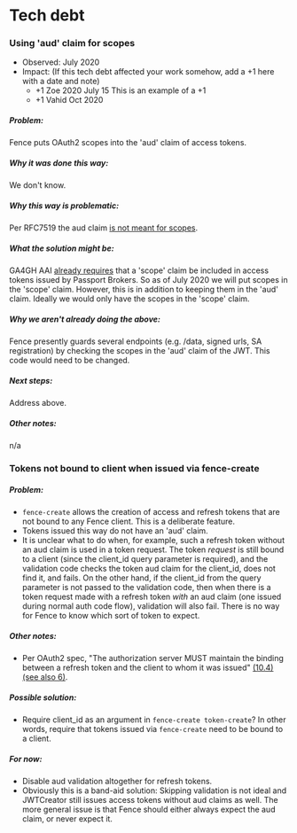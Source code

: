 #  Tech debt

### Using 'aud' claim for scopes
- Observed: July 2020
- Impact: (If this tech debt affected your work somehow, add a +1 here with a date and note)
  - +1 Zoe 2020 July 15 This is an example of a +1
  - +1 Vahid Oct 2020

##### Problem:
Fence puts OAuth2 scopes into the 'aud' claim of access tokens.
##### Why it was done this way:
We don't know.
##### Why this way is problematic:
Per RFC7519 the aud claim [is not meant for scopes](https://tools.ietf.org/html/rfc7519#section-4.1.3).
##### What the solution might be:
GA4GH AAI [already requires](https://github.com/ga4gh/data-security/blob/master/AAI/AAIConnectProfile.md#access_token-issued-by-broker) that a 'scope' claim be included in access tokens issued by Passport Brokers. So as of July 2020 we will put scopes in the 'scope' claim. However, this is in addition to keeping them in the 'aud' claim. Ideally we would only have the scopes in the 'scope' claim.
##### Why we aren't already doing the above:
Fence presently guards several endpoints (e.g. /data, signed urls, SA registration) by checking the scopes in the 'aud' claim of the JWT. This code would need to be changed.
##### Next steps:
Address above.
##### Other notes:
n/a



### Tokens not bound to client when issued via fence-create
##### Problem:
- `fence-create` allows the creation of access and refresh tokens that are not bound to any Fence client. This is a deliberate feature.
- Tokens issued this way do not have an 'aud' claim.
- It is unclear what to do when, for example, such a refresh token without an aud claim is used in a token request. The token _request_ is still bound to a client (since the client_id query parameter is required), and the validation code checks the token aud claim for the client_id, does not find it, and fails.  On the other hand, if the client_id from the query parameter is not passed to the validation code, then when there is a token request made with a refresh token _with_ an aud claim (one issued during normal auth code flow), validation will also fail.  There is no way for Fence to know which sort of token to expect.
##### Other notes:
- Per OAuth2 spec, "The authorization server MUST maintain the binding between a refresh token and the client to whom it was issued" [(10.4)](https://tools.ietf.org/html/rfc6749#section-10.4) [(see also 6)](https://tools.ietf.org/html/rfc6749#section-6).
##### Possible solution:
- Require client_id as an argument in `fence-create token-create`? In other words, require that tokens issued via `fence-create` need to be bound to a client.
##### For now:
- Disable aud validation altogether for refresh tokens.
- Obviously this is a band-aid solution: Skipping validation is not ideal and JWTCreator still issues access tokens without aud claims as well. The more general issue is that Fence should either always expect the aud claim, or never expect it.
